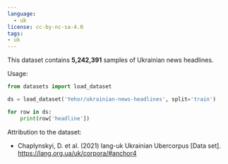 ```yaml
---
language: 
  - uk
license: cc-by-nc-sa-4.0
tags:
- uk
---
```


This dataset contains **5,242,391** samples of Ukrainian news headlines.

Usage:

```python
from datasets import load_dataset

ds = load_dataset('Yehor/ukrainian-news-headlines', split='train')

for row in ds:
    print(row['headline'])
```

Attribution to the dataset:

- Chaplynskyi, D. et al. (2021) lang-uk Ukrainian Ubercorpus [Data set]. https://lang.org.ua/uk/corpora/#anchor4
